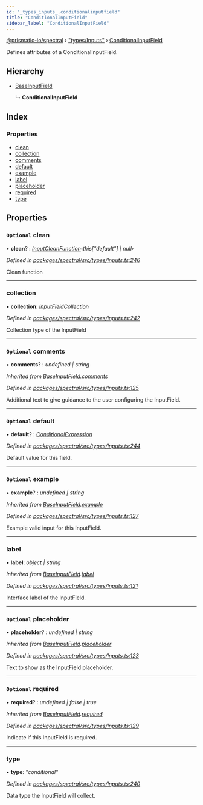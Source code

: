 ```yaml
---
id: "_types_inputs_.conditionalinputfield"
title: "ConditionalInputField"
sidebar_label: "ConditionalInputField"
---
```


[@prismatic-io/spectral](../index.md) › ["types/Inputs"](../modules/_types_inputs_.md) › [ConditionalInputField](_types_inputs_.conditionalinputfield.md)

Defines attributes of a ConditionalInputField.

## Hierarchy

* [BaseInputField](_types_inputs_.baseinputfield.md)

  ↳ **ConditionalInputField**

## Index

### Properties

* [clean](_types_inputs_.conditionalinputfield.md#optional-clean)
* [collection](_types_inputs_.conditionalinputfield.md#collection)
* [comments](_types_inputs_.conditionalinputfield.md#optional-comments)
* [default](_types_inputs_.conditionalinputfield.md#optional-default)
* [example](_types_inputs_.conditionalinputfield.md#optional-example)
* [label](_types_inputs_.conditionalinputfield.md#label)
* [placeholder](_types_inputs_.conditionalinputfield.md#optional-placeholder)
* [required](_types_inputs_.conditionalinputfield.md#optional-required)
* [type](_types_inputs_.conditionalinputfield.md#type)

## Properties

### `Optional` clean

• **clean**? : *[InputCleanFunction](../modules/_types_inputs_.md#inputcleanfunction)‹this["default"] | null›*

*Defined in [packages/spectral/src/types/Inputs.ts:246](https://github.com/prismatic-io/spectral/blob/v8.1.0/packages/spectral/src/types/Inputs.ts#L246)*

Clean function

___

###  collection

• **collection**: *[InputFieldCollection](../modules/_types_inputs_.md#inputfieldcollection)*

*Defined in [packages/spectral/src/types/Inputs.ts:242](https://github.com/prismatic-io/spectral/blob/v8.1.0/packages/spectral/src/types/Inputs.ts#L242)*

Collection type of the InputField

___

### `Optional` comments

• **comments**? : *undefined | string*

*Inherited from [BaseInputField](_types_inputs_.baseinputfield.md).[comments](_types_inputs_.baseinputfield.md#optional-comments)*

*Defined in [packages/spectral/src/types/Inputs.ts:125](https://github.com/prismatic-io/spectral/blob/v8.1.0/packages/spectral/src/types/Inputs.ts#L125)*

Additional text to give guidance to the user configuring the InputField.

___

### `Optional` default

• **default**? : *[ConditionalExpression](../modules/_conditionallogic_types_.md#conditionalexpression)*

*Defined in [packages/spectral/src/types/Inputs.ts:244](https://github.com/prismatic-io/spectral/blob/v8.1.0/packages/spectral/src/types/Inputs.ts#L244)*

Default value for this field.

___

### `Optional` example

• **example**? : *undefined | string*

*Inherited from [BaseInputField](_types_inputs_.baseinputfield.md).[example](_types_inputs_.baseinputfield.md#optional-example)*

*Defined in [packages/spectral/src/types/Inputs.ts:127](https://github.com/prismatic-io/spectral/blob/v8.1.0/packages/spectral/src/types/Inputs.ts#L127)*

Example valid input for this InputField.

___

###  label

• **label**: *object | string*

*Inherited from [BaseInputField](_types_inputs_.baseinputfield.md).[label](_types_inputs_.baseinputfield.md#label)*

*Defined in [packages/spectral/src/types/Inputs.ts:121](https://github.com/prismatic-io/spectral/blob/v8.1.0/packages/spectral/src/types/Inputs.ts#L121)*

Interface label of the InputField.

___

### `Optional` placeholder

• **placeholder**? : *undefined | string*

*Inherited from [BaseInputField](_types_inputs_.baseinputfield.md).[placeholder](_types_inputs_.baseinputfield.md#optional-placeholder)*

*Defined in [packages/spectral/src/types/Inputs.ts:123](https://github.com/prismatic-io/spectral/blob/v8.1.0/packages/spectral/src/types/Inputs.ts#L123)*

Text to show as the InputField placeholder.

___

### `Optional` required

• **required**? : *undefined | false | true*

*Inherited from [BaseInputField](_types_inputs_.baseinputfield.md).[required](_types_inputs_.baseinputfield.md#optional-required)*

*Defined in [packages/spectral/src/types/Inputs.ts:129](https://github.com/prismatic-io/spectral/blob/v8.1.0/packages/spectral/src/types/Inputs.ts#L129)*

Indicate if this InputField is required.

___

###  type

• **type**: *"conditional"*

*Defined in [packages/spectral/src/types/Inputs.ts:240](https://github.com/prismatic-io/spectral/blob/v8.1.0/packages/spectral/src/types/Inputs.ts#L240)*

Data type the InputField will collect.
